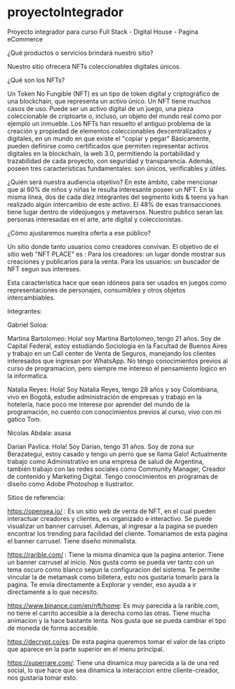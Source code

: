 # proyectoIntegrador
Proyecto integrador para curso Full Stack - Digital House - Pagina eCommerce

¿Qué productos o servicios brindará nuestro sitio?


Nuestro sitio ofrecera NFTs coleccionables digitales únicos. 

¿Qué son los NFTs?

Un Token No Fungible (NFT) es un tipo de token digital y criptográfico de una blockchain, que representa un activo único. Un NFT tiene muchos casos de uso. Puede ser un activo digital de un juego, una pieza coleccionable de criptoarte o, incluso, un objeto del mundo real como por ejemplo un inmueble. Los NFTs han resuelto el antiguo problema de la creación y propiedad de elementos coleccionables descentralizados y digitales, en un mundo en que existe el "copiar y pegar"
Básicamente, pueden definirse como certificados que permiten representar activos digitales en la blockchain, la web 3.0, permitiendo la portabilidad y trazabilidad de cada proyecto, con seguridad y transparencia. Además, poseen tres características fundamentales: son únicos, verificables y útiles.


¿Quién será nuestra audiencia objetivo?
En este ámbito, cabe mencionar que al 60% de niños y niñas le resulta interesante poseer un NFT. En la misma línea, dos de cada diez integrantes del segmento kids & teens ya han realizado algún intercambio de este activo. El 48% de esas transacciones tiene lugar dentro de videojuegos y metaversos.
Nuestro publico seran las personas interesadas en el arte, arte digital y coleccionistas.

¿Cómo ajustaremos nuestra oferta a ese público?

Un sitio donde tanto usuarios como creadores convivan. El objetivo de el sitio web "NFT PLACE" es :
Para los creadores:  un lugar donde mostrar sus creaciones y publicarlos para la venta.
Para los usuarios: un buscador de NFT segun sus intereses.

Esta característica hace que sean idóneos para ser usados en juegos como representaciones de personajes, consumibles y otros objetos intercambiables.

Integrantes:

Gabriel Soloa:

Martina Bartolomeo: Hola! soy Martina Bartolomeo, tengo 21 años. Soy de Capital Federal, estoy estudiando Sociologia en la Facultad de Buenos Aires y trabajo en un Call center de Venta de Seguros, manejando los clientes interesados que ingresan por WhatsApp. No tengo conocimientos previos al curso de programacion, pero siempre me intereso el pensamiento logico en la informatica. 

Natalia Reyes: Hola! Soy Natalia Reyes, tengo 28 años y soy Colombiana, vivo en Bogotá, estudie administración de empresas y trabajo en la hotelería, hace poco me interese por aprender del mundo de la programación, no cuento con conocimientos previos al curso, vivo con mi gatico Tom.

Nicolas Abdala: asasa

Darian Pavlica:  Hola! Soy Darian, tengo 31 años. Soy de zona sur Berazategui, estoy casado y tengo un perro que se llama Galo! Actualmente trabajo como Administrativo en una empresa de salud de Argentina, también trabajo con las redes sociales como Community Manager, Creador de contenido y Marketing Digital. Tengo conocimientos en programas de diseño como Adobe Photoshop e Ilustraitor.

Sitios de referencia:

https://opensea.io/ : Es un sitio web de venta de NFT, en el cual pueden interactuar creadores y clientes, es organizado e interactivo. Se puede visualizar un banner carrusel. Ademas, al ingresar a la pagina se pueden encontrar los trending para facilidad del cliente. Tomariamos de esta pagina el banner carrusel. Tiene diseño minimalista. 

https://rarible.com/ : Tiene la misma dinamica que la pagina anterior. Tiene un banner carrusel al inicio. Nos gusta como se pueda ver tanto con un tema oscuro como blanco segun la configuracion del sistema. Te permite vincular la de metamask como billetera, esto nos gustaria tomarlo para la pagina. Te envía directamente a Explorar y vender, eso ayuda a ir directamente a lo que necesito.

https://www.binance.com/en/nft/home: Es muy parecida a la rarible.com, no tiene el carrito accesible a la derecha como las otras. Tiene mucha animacion y la hace bastante lenta. Nos gusta que se pueda cambiar el tipo de moneda de forma accesible. 

https://decrypt.co/es: De esta pagina queremos tomar el valor de las cripto que aparece en la parte superior en el menu principal.

https://superrare.com/: Tiene una dinamica muy parecida a la de una red social, lo que hace que sea dinamica la interaccion entre cliente-creador, nos gustaria tomar esto.
